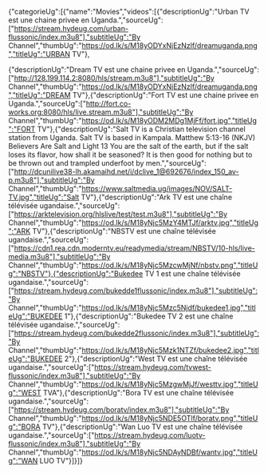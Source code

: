 {"categorieUg":[{"name":"Movies","videos":[{"descriptionUg":"Urban TV est une chaine privee en Uganda.","sourceUg":["https://stream.hydeug.com/urban-flussonic/index.m3u8"],"subtitleUg":"By Channel","thumbUg":"https://od.lk/s/M18yODYxNjEzNzlf/dreamuganda.png","titleUg":"URBAN TV"},

{"descriptionUg":"Dream TV est une chaine privee en Uganda.","sourceUg":["http://128.199.114.2:8080/hls/stream.m3u8"],"subtitleUg":"By Channel","thumbUg":"https://od.lk/s/M18yODYxNjEzNzlf/dreamuganda.png","titleUg":"DREAM TV"},{"descriptionUg":"Fort TV est une chaine privee en Uganda.","sourceUg":["http://fort.co-works.org:8080/hls/live.stream.m3u8"],"subtitleUg":"By Channel","thumbUg":"https://od.lk/s/M18yODM2MDg1MjFf/fort.jpg","titleUg":"FORT TV"},{"descriptionUg":"Salt TV is a Christian television channel station from Uganda. Salt TV is based in Kampala. Matthew 5:13-16 (NKJV) Believers Are Salt and Light 13 You are the salt of the earth, but if the salt loses its flavor, how shall it be seasoned? It is then good for nothing but to be thrown out and trampled underfoot by men.","sourceUg":["http://dcunilive38-lh.akamaihd.net/i/dclive_1@692676/index_150_av-p.m3u8"],"subtitleUg":"By Channel","thumbUg":"https://www.saltmedia.ug/images/NOV/SALT-TV.jpg","titleUg":"Salt TV"},{"descriptionUg":"Ark TV est une chaîne télévisée ugandaise.","sourceUg":["https://arktelevision.org/hlslive/test/test.m3u8"],"subtitleUg":"By Channel","thumbUg":"https://od.lk/s/M18yNjc5MzY4MTJf/arktv.jpg","titleUg":"ARK TV"},{"descriptionUg":"NBSTV est une chaîne télévisée ugandaise.","sourceUg":["https://cdn1.rea.cdn.moderntv.eu/readymedia/stream/NBSTV/10-hls/live-media.m3u8"],"subtitleUg":"By Channel","thumbUg":"https://od.lk/s/M18yNjc5MzcwMjNf/nbstv.png","titleUg":"NBSTV"},{"descriptionUg":"Bukedee TV 1 est une chaîne télévisée ugandaise.","sourceUg":["https://stream.hydeug.com/bukedde1flussonic/index.m3u8"],"subtitleUg":"By Channel","thumbUg":"https://od.lk/s/M18yNjc5Mzc5Njdf/bukedee1.jpg","titleUg":"BUKEDEE 1"},{"descriptionUg":"Bukedee TV 2 est une chaîne télévisée ugandaise.","sourceUg":["https://stream.hydeug.com/bukedde2flussonic/index.m3u8"],"subtitleUg":"By Channel","thumbUg":"https://od.lk/s/M18yNjc5Mzk1NTZf/bukedee2.jpg","titleUg":"BUKEDEE 2"},{"descriptionUg":"West TV est une chaîne télévisée ugandaise.","sourceUg":["https://stream.hydeug.com/tvwest-flussonic/index.m3u8"],"subtitleUg":"By Channel","thumbUg":"https://od.lk/s/M18yNjc5MzgwMjJf/westtv.jpg","titleUg":"WEST TVA"},{"descriptionUg":"Bora TV est une chaîne télévisée ugandaise.","sourceUg":["https://stream.hydeug.com/boratv/index.m3u8"],"subtitleUg":"By Channel","thumbUg":"https://od.lk/s/M18yNjc5NDE5OTlf/boratv.png","titleUg":"BORA TV"},{"descriptionUg":"Wan Luo TV est une chaîne télévisée ugandaise.","sourceUg":["https://stream.hydeug.com/luotv-flussonic/index.m3u8"],"subtitleUg":"By Channel","thumbUg":"https://od.lk/s/M18yNjc5NDAyNDBf/wantv.jpg","titleUg":"WAN LUO TV"}]}]}
